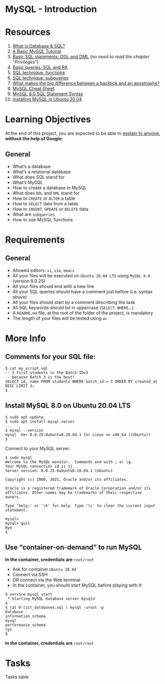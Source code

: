 # MySQL - Introduction

# Resources
1. [What is Database & SQL?](https://www.youtube.com/watch?v=FR4QIeZaPeM)
2. [A Basic MySQL Tutorial](https://www.digitalocean.com/community/tutorials/how-to-install-mysql-on-ubuntu-20-04)
3. [Basic SQL statements: DDL and DML](https://web.csulb.edu/colleges/coe/cecs/dbdesign/dbdesign.php?page=sql/ddldml.php) (*no need to read the chapter “Privileges”*)
4. [Basic queries: SQL and RA](https://web.csulb.edu/colleges/coe/cecs/dbdesign/dbdesign.php?page=sql/queries.php)
5. [SQL technique: functions](https://web.csulb.edu/colleges/coe/cecs/dbdesign/dbdesign.php?page=sql/functions.php)
6. [SQL technique: subqueries](https://web.csulb.edu/colleges/coe/cecs/dbdesign/dbdesign.php?page=sql/subqueries.php)
7. [What makes the big difference between a backtick and an apostrophe?](https://stackoverflow.com/questions/29402361/what-makes-the-big-difference-between-a-backtick-and-an-apostrophe/29402458)
8. [MySQL Cheat Sheet](https://intellipaat.com/mediaFiles/2019/02/SQL-Commands-Cheat-Sheet.pdf?US)
9. [MySQL 8.0 SQL Statement Syntax](https://dev.mysql.com/doc/refman/8.0/en/sql-statements.html)
10. [installing MySQL in Ubuntu 20.04](https://phoenixnap.com/kb/install-mysql-ubuntu-20-04)

# Learning Objectives
At the end of this project, you are expected to be able to [explain to anyone](https://fs.blog/feynman-learning-technique/?fbclid=IwAR2K5_BGPVo0QjJXkOIIqNsqcXK4lTskPWJvA0asKQIGtCPWaQBdKmj1Ztg), **without the help of Google:**

## General
* What’s a database
* What’s a relational database
* What does SQL stand for
* What’s MySQL
* How to create a database in MySQL
* What does `DDL` and `DML` stand for
* How to `CREATE` or `ALTER` a table
* How to `SELECT` data from a table
* How to `INSERT`, `UPDATE` or `DELETE` data
* What are `subqueries`
* How to use MySQL functions

# Requirements
## General
* Allowed editors: `vi`, `vim`, `emacs`
* All your files will be executed on `Ubuntu 20.04 LTS` using `MySQL 8.0` (version 8.0.25)
* All your files should end with a new line
* All your SQL queries should have a comment just before (i.e. syntax above)
* All your files should start by a comment describing the task
* All SQL keywords should be in uppercase (`SELECT`, `WHERE`…)
* A `README.md` file, at the root of the folder of the project, is mandatory
* The length of your files will be tested using `wc`

# More Info
## Comments for your SQL file:

```
$ cat my_script.sql
-- 3 first students in the Batch ID=3
-- because Batch 3 is the best!
SELECT id, name FROM students WHERE batch_id = 3 ORDER BY created_at DESC LIMIT 3;
$
```

## Install MySQL 8.0 on Ubuntu 20.04 LTS

```
$ sudo apt update
$ sudo apt install mysql-server
...
$ mysql --version
mysql  Ver 8.0.25-0ubuntu0.20.04.1 for Linux on x86_64 ((Ubuntu))
$
```

Connect to your MySQL server:
```
$ sudo mysql
Welcome to the MySQL monitor.  Commands end with ; or \g.
Your MySQL connection id is 11
Server version: 8.0.25-0ubuntu0.20.04.1 (Ubuntu)

Copyright (c) 2000, 2021, Oracle and/or its affiliates.

Oracle is a registered trademark of Oracle Corporation and/or its
affiliates. Other names may be trademarks of their respective
owners.

Type 'help;' or '\h' for help. Type '\c' to clear the current input statement.

mysql>
mysql> quit
Bye
$
```

## Use “container-on-demand” to run MySQL
**In the container, credentials are** `root/root`
* Ask for container `Ubuntu 20.04`
* Connect via SSH
* OR connect via the Web terminal
* In the container, you should start MySQL before playing with it:
```
$ service mysql start                                                   
 * Starting MySQL database server mysqld 
$
$ cat 0-list_databases.sql | mysql -uroot -p                               
Database                                                                                   
information_schema                                                                         
mysql                                                                                      
performance_schema                                                                         
sys                      
$
```
**In the container, credentials are** `root/root`

# Tasks
Tasks table

